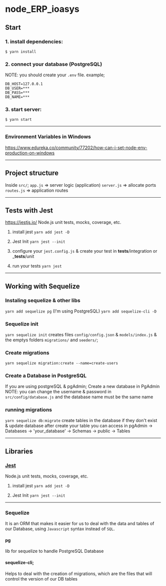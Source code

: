 # node_ERP_ioasys

## Start
### 1. install dependencies:
``$ yarn install``

### 2. connect your database (PostgreSQL)

NOTE: you should create your `.env` file.
example; 
```
DB_HOST=127.0.0.1
DB_USER=***
DB_PASS=***
DB_NAME=***
```

### 3. start server:
``$ yarn start``

-----------
### Environment Variables in Windows
https://www.edureka.co/community/77202/how-can-i-set-node-env-production-on-windows

----------

## Project structure
Inside `src/`;
``app.js`` => server logic (application)
``server.js`` => allocate ports
``routes.js`` => application routes

-----------

## Tests with Jest
https://jestjs.io/
Node.js unit tests, mocks, coverage, etc.

1. install jest
``yarn add jest -D``

2. Jest Init
``yarn jest --init``

3. configure your `jest.config.js` & create your test in __tests__/integration or ___tests__/unit
4. run your tests
``yarn jest``

----------------------------------------------
## Working with Sequelize
### Instaling sequelize & other libs
``yarn add sequelize pg`` (I'm using PostgreSQL)
``yarn add sequelize-cli -D``

### Sequelize init
``yarn sequelize init``
creates files `config/config.json` & `models/index.js` & the emptys folders `migrations/` and `seeders/`;

### Create migrations
``yarn sequelize migration:create --name=create-users``

### Create a Database in PostgreSQL
If you are using postgreSQL & pgAdmin;
Create a new database in PgAdmin
NOTE: you can change the username & password in `src/config/database.js` and the database name must be the same name

### running migrations
``yarn sequelize db:migrate``
create tables in the database if they don't exist & update database
after create your table you can access in pgAdmin -> Databases -> 'your_database' -> Schemas -> public -> Tables

------------------------------------

## Libraries

### [Jest](https://jestjs.io/)

Node.js unit tests, mocks, coverage, etc.

1. install jest
``yarn add jest -D``

2. Jest Init
``yarn jest --init``

---------
### Sequelize
It is an ORM that makes it easier for us to deal with the data and tables of our Database, using `Javascript` syntax instead of `SQL`.

#### pg
lib for sequelize to handle PostgreSQL Database

#### sequelize-cli;
Helps to deal with the creation of migrations, which are the files that will control the version of our DB tables